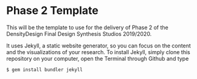 # Phase 2 Template
This will be the template to use for the delivery of Phase 2 of the DensityDesign Final Design Synthesis Studios 2019/2020.

It uses Jekyll, a static website generator, so you can focus on the content and the visualizations of your research. To install Jekyll, simply clone this repository on your computer, open the Terminal through Github and type

```$ gem install bundler jekyll```
